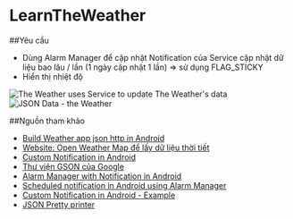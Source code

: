 ﻿# LearnTheWeather

##Yêu cầu
+ Dùng Alarm Manager để cập nhật Notification của Service cập nhật dữ liệu bao lâu / lần (1 ngày cập nhật 1 lần) => sử dụng FLAG_STICKY
+ Hiển thị nhiệt độ 

![The Weather uses Service to update The Weather's data](http://i477.photobucket.com/albums/rr132/trungepu/TheWeather-Service_zpsn9kg6kq1.jpg)
![JSON Data - the Weather](http://i477.photobucket.com/albums/rr132/trungepu/JSON-Data-Weather_zpsstorj1zr.png)


##Nguồn tham khảo
+ [Build Weather app json http in Android](http://www.survivingwithandroid.com/2013/05/build-weather-app-json-http-android.html)
+ [Website: Open Weather Map để lấy dữ liệu thời tiết](http://openweathermap.org/examples)
+ [Custom Notification in Android](https://developer.android.com/guide/topics/ui/notifiers/notifications.html)
+ [Thư viện GSON của Google](https://github.com/google/gson/blob/master/UserGuide.md)
+ [Alarm Manager with Notification in Android](https://gist.github.com/BrandonSmith/6679223)
+ [Scheduled notification in Android using Alarm Manager](https://nnish.com/2014/12/16/scheduled-notifications-in-android-using-alarm-manager/)
+ [Custom Notification in Android - Example](http://www.androidbegin.com/tutorial/android-custom-notification-tutorial/)
+ [JSON Pretty printer](http://jsonprettyprint.com/json-pretty-printer.php)
